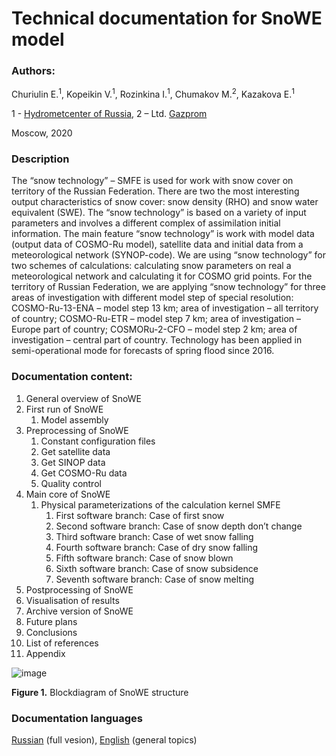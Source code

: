 # Technical documentation for SnoWE model

### Authors:
<p align="justify">
Churiulin E.<sup>1</sup>, Kopeikin V.<sup>1</sup>, Rozinkina I.<sup>1</sup>, Chumakov M.<sup>2</sup>, Kazakova E.<sup>1</sup>
</p>

1 - [Hydrometcenter of Russia][3], 2 – Ltd. [Gazprom][4]
  
Moscow, 2020

### Description
The “snow technology” – SMFE is used for work with snow cover on territory of the Russian Federation. There are two the most interesting output characteristics of snow cover: snow density (RHO) and snow water equivalent (SWE). The “snow technology” is based on a variety of input parameters and involves a different complex of assimilation initial information. The main feature “snow technology” is work with model data (output data of COSMO-Ru model), satellite data and initial data from a meteorological network (SYNOP-code). We are using “snow technology” for two schemes of calculations: calculating snow parameters on real a meteorological network and calculating it for COSMO grid points. For the territory of Russian Federation, we are applying “snow technology” for three areas of investigation with different model step of special resolution: COSMO-Ru-13-ENA – model step 13 km; area of investigation – all territory of country; COSMO-Ru-ETR – model step 7 km; area of investigation – Europe part of country; COSMORu-2-CFO – model step 2 km; area of investigation – central part of country. Technology has been applied in semi-operational mode for forecasts of spring flood since 2016.

### Documentation content:
  
1. General overview of SnoWE
2. First run of SnoWE
    1. Model assembly
3. Preprocessing of SnoWE 
    1. Constant configuration files
    2. Get satellite data
    3. Get SINOP data
    4. Get COSMO-Ru data
    5. Quality control
4. Main core of SnoWE
    1. Physical parameterizations of the calculation kernel SMFE
        1. First software branch: Case of first snow
        2. Second software branch: Case of snow depth don’t change
        3. Third software branch: Case of wet snow falling
        4. Fourth software branch: Case of dry snow falling
        5. Fifth software branch: Case of snow blown
        6. Sixth software branch: Case of snow subsidence
        7. Seventh software branch: Case of snow melting
5. Postprocessing of SnoWE
6. Visualisation of results
7. Archive version of SnoWE
8. Future plans
9. Conclusions
10. List of references
11. Appendix


![image](https://user-images.githubusercontent.com/51716145/149184448-f2aab45f-f32a-4a93-bb31-ea8efab5cf4a.png)

**Figure 1.** Blockdiagram of SnoWE structure

### Documentation languages
[Russian][1] (full vesion), [English][2] (general topics)


[1]: https://github.com/EvgenyChur/Project_SnoWE/blob/master/SnoWE.pdf
[2]: https://github.com/EvgenyChur/Project_SnoWE/blob/master/SnoWE%20-%20Eng.pdf
[3]: https://meteoinfo.ru/en/about-us-eng
[4]: https://www.gazprom.com/
